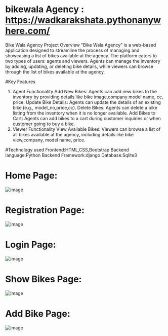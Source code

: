 # bikewala Agency : https://wadkarakshata.pythonanywhere.com/
Bike Wala Agency
Project Overview
"Bike Wala Agency" is a web-based application designed to streamline the process of managing and showcasing a list of bikes available at the agency. The platform caters to two types of users: agents and viewers. Agents can manage the inventory by adding, updating, or deleting bike details, while viewers can browse through the list of bikes available at the agency.

#Key Features
1. Agent Functionality
Add New Bikes: Agents can add new bikes to the inventory by providing details like bike image,company model name, cc, price.
Update Bike Details: Agents can update the details of an existing bike (e.g., model_no,price,cc).
Delete Bikes: Agents can delete a bike listing from the inventory when it is no longer available.
Add Bikes to Cart: Agents can add bikes to a cart during customer inquiries or when customer going to buy a bike.
2. Viewer Functionality
View Available Bikes: Viewers can browse a list of all bikes available at the agency, including details like bike view,company, model name, price.

#Technology used
Frontend:HTML,CSS,Bootstrap
Backend language:Python
Backend Framework:django
Database:Sqlite3



# Home Page:
![image](https://github.com/user-attachments/assets/5e2681fa-e0c7-4de2-8ff6-fe97c8895a35)

# Registration Page:
![image](https://github.com/user-attachments/assets/c31f85cd-a445-4982-98a1-86623a57093a)

# Login Page:
![image](https://github.com/user-attachments/assets/8b88888c-15a7-41f3-b8f3-5569da21a48a)

# Show Bikes Page:
![image](https://github.com/user-attachments/assets/c00ea5d2-971a-413d-9125-907faae024ec)

# Add Bike Page:
![image](https://github.com/user-attachments/assets/a65bf5a6-f5b6-4d4e-a055-adb991f64556)




